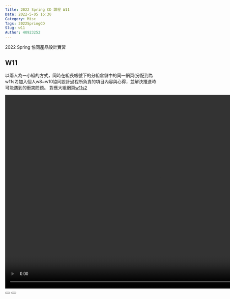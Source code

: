 ```yaml
---
Title: 2022 Spring CD 課程 W11
Date: 2022-5-05 16:30
Category: Misc
Tags: 2022SpringCD
Slug: w11
Author: 40923252
---
```


2022 Spring 協同產品設計實習

<!-- PELICAN_END_SUMMARY -->

W11
----

以兩人為一小組的方式，同時在組長帳號下的分組倉儲中的同一網頁(分配到為w11s2)加入個人w8~w10協同設計過程所負責的項目內容與心得，並解決推送時可能遇到的衝突問題。
對應大組網頁[w11s2]

<script>
var winkVideoData = {
  dataVersion: 1,
  frameRate: 10,
  buttonFrameLength: 5,
  buttonFrameOffset: 2,
  frameStops: {
  },
};
</script>
<!-- 接下來將 mp4 檔案從 downloads 目錄取出 -->
<div class="winkVideoContainerClass"><video autoplay="autoplay" class="winkVideoClass" controls="controls" data-dirname="./../cmsimde/static" data-varname="winkVideoData" height="630" muted="true" width="1008">
<source src="https://40923252.github.io/cd2022bg3/downloads/w11s2.mp4" type="video/mp4"/></video>
<div class="winkVideoOverlayClass"></div>
<div class="winkVideoControlBarClass"><button class="winkVideoControlBarPlayButtonClass"></button> <button class="winkVideoControlBarPauseButtonClass"></button>
<div class="winkVideoControlBarProgressLeftClass"></div>
<div class="winkVideoControlBarProgressEmptyMiddleClass"></div>
<div class="winkVideoControlBarProgressRightClass"></div>
<div class="winkVideoControlBarProgressFilledMiddleClass"></div>
<div class="winkVideoControlBarProgressThumbClass"></div>
</div>
<div class="winkVideoPlayOverlayClass"></div>
</div>

[w11s2]:https://40923252.github.io/cd2022bg3/content/w11s2.html